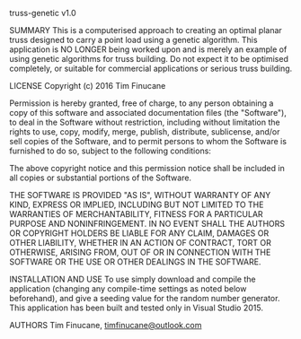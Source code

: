 truss-genetic v1.0

SUMMARY
This is a computerised approach to creating an optimal planar truss designed to carry a point load using a genetic algorithm. 
This application is NO LONGER being worked upon and is merely an example of using genetic algorithms for truss building.
Do not expect it to be optimised completely, or suitable for commercial applications or serious truss building.

LICENSE
Copyright (c) 2016 Tim Finucane

Permission is hereby granted, free of charge, to any person obtaining a copy of this software and associated documentation files (the "Software"), to deal in the Software without restriction, including without limitation the rights to use, copy, modify, merge, publish, distribute, sublicense, and/or sell copies of the Software, and to permit persons to whom the Software is furnished to do so, subject to the following conditions:

The above copyright notice and this permission notice shall be included in all copies or substantial portions of the Software.

THE SOFTWARE IS PROVIDED "AS IS", WITHOUT WARRANTY OF ANY KIND, EXPRESS OR IMPLIED, INCLUDING BUT NOT LIMITED TO THE WARRANTIES OF MERCHANTABILITY, FITNESS FOR A PARTICULAR PURPOSE AND NONINFRINGEMENT. IN NO EVENT SHALL THE AUTHORS OR COPYRIGHT HOLDERS BE LIABLE FOR ANY CLAIM, DAMAGES OR OTHER LIABILITY, WHETHER IN AN ACTION OF CONTRACT, TORT OR OTHERWISE, ARISING FROM, OUT OF OR IN CONNECTION WITH THE SOFTWARE OR THE USE OR OTHER DEALINGS IN THE SOFTWARE.

INSTALLATION AND USE
To use simply download and compile the application (changing any compile-time settings as noted below beforehand), and give a
 seeding value for the random number generator.
This application has been built and tested only in Visual Studio 2015.

AUTHORS
Tim Finucane, timfinucane@outlook.com
